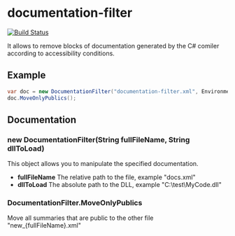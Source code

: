 # documentation-filter
[![Build Status](https://dev.azure.com/tomashalac/documentation-filter/_apis/build/status/tomashalac.documentation-filter?branchName=master)](https://dev.azure.com/tomashalac/documentation-filter/_build/latest?definitionId=1&branchName=master)

It allows to remove blocks of documentation generated by the C# comiler according to accessibility conditions.


## Example
```c#
var doc = new DocumentationFilter("documentation-filter.xml", Environment.CurrentDirectory + "/documentation-filter.dll");
doc.MoveOnlyPublics();
```

## Documentation

### new DocumentationFilter(String fullFileName, String dllToLoad)
This object allows you to manipulate the specified documentation.
* **fullFileName** The relative path to the file, example "docs.xml"
* **dllToLoad** The absolute path to the DLL, example "C:\test\MyCode.dll"

### DocumentationFilter.MoveOnlyPublics
Move all summaries that are public to the other file "new_{fullFileName}.xml"
